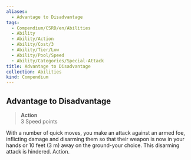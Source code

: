 ```yaml
---
aliases:
  - Advantage to Disadvantage
tags:
  - Compendium/CSRD/en/Abilities
  - Ability
  - Ability/Action
  - Ability/Cost/3
  - Ability/Tier/Low
  - Ability/Pool/Speed
  - Ability/Categories/Special-Attack
title: Advantage to Disadvantage
collection: Abilities
kind: Compendium
---
```

## Advantage to Disadvantage  
>**Action**  
>3 Speed points
  
With a number of quick moves, you make an attack against an armed foe, inflicting damage and disarming them so that their weapon is now in your hands or 10 feet (3 m) away on the ground-your choice. This disarming attack is hindered. Action.